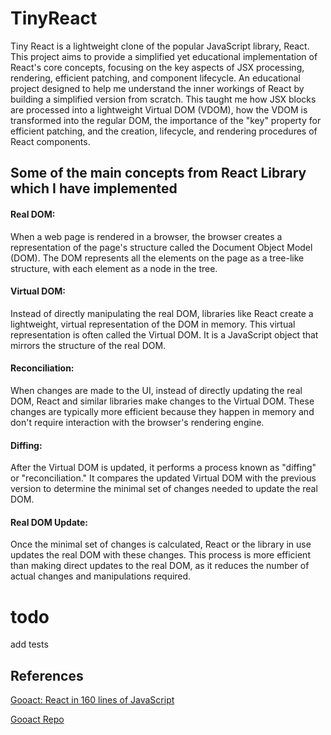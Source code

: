 # TinyReact
Tiny React is a lightweight clone of the popular JavaScript library, React. This project aims to provide a simplified yet educational implementation of React's core concepts, focusing on the key aspects of JSX processing, rendering, efficient patching, and component lifecycle.
An educational project designed to help me understand the inner workings of React by building a simplified version from scratch. This taught me how JSX blocks are processed into a lightweight Virtual DOM (VDOM), how the VDOM is transformed into the regular DOM, the importance of the "key" property for efficient patching, and the creation, lifecycle, and rendering procedures of React components.



## Some of the main concepts from React Library which I have implemented
#### Real DOM: 
When a web page is rendered in a browser, the browser creates a representation of the page's structure called the Document Object Model (DOM). The DOM represents all the elements on the page as a tree-like structure, with each element as a node in the tree.
#### Virtual DOM: 
Instead of directly manipulating the real DOM, libraries like React create a lightweight, virtual representation of the DOM in memory. This virtual representation is often called the Virtual DOM. It is a JavaScript object that mirrors the structure of the real DOM.
#### Reconciliation: 
When changes are made to the UI, instead of directly updating the real DOM, React and similar libraries make changes to the Virtual DOM. These changes are typically more efficient because they happen in memory and don't require interaction with the browser's rendering engine.
#### Diffing: 
After the Virtual DOM is updated, it performs a process known as "diffing" or "reconciliation." It compares the updated Virtual DOM with the previous version to determine the minimal set of changes needed to update the real DOM.
#### Real DOM Update: 
Once the minimal set of changes is calculated, React or the library in use updates the real DOM with these changes. This process is more efficient than making direct updates to the real DOM, as it reduces the number of actual changes and manipulations required.



# todo
add tests


## References
[Gooact: React in 160 lines of JavaScript](https://medium.com/@sweetpalma/gooact-react-in-160-lines-of-javascript-44e0742ad60f)

[Gooact Repo](https://github.com/sweetpalma/gooact)
